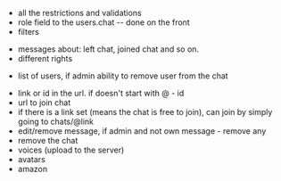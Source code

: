 + all the restrictions and validations
+ role field to the users.chat -- done on the front
+ filters
- messages about: left chat, joined chat and so on.
- different rights
+ list of users, if admin ability to remove user from the chat
- link or id in the url. if doesn't start with @ - id
- url to join chat
- if there is a link set (means the chat is free to join), can join by simply going to chats/@link
- edit/remove message, if admin and not own message - remove any
- remove the chat
- voices (upload to the server)
- avatars
- amazon
